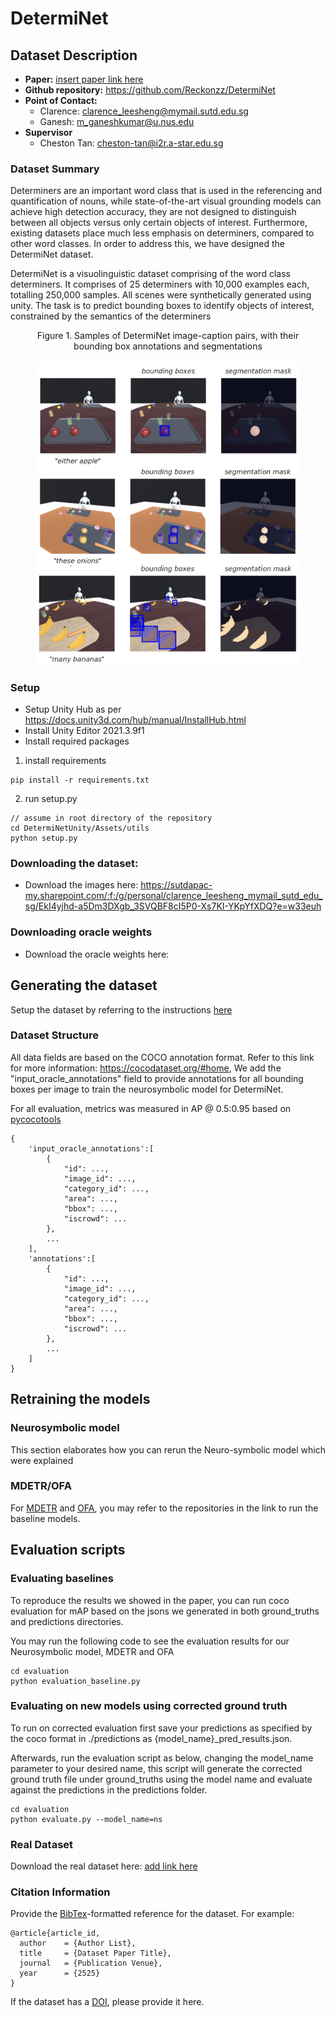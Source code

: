 
# DetermiNet
## Dataset Description
- **Paper:** [insert paper link here]()
- **Github repository:** https://github.com/Reckonzz/DetermiNet
- **Point of Contact:** 
  - Clarence: clarence_leesheng@mymail.sutd.edu.sg 
  - Ganesh: m_ganeshkumar@u.nus.edu
- **Supervisor**
  - Cheston Tan: cheston-tan@i2r.a-star.edu.sg

### Dataset Summary

Determiners are an important word class that is used in the referencing and quantification of nouns, while state-of-the-art visual grounding models can achieve high detection accuracy, they are not designed to distinguish between all objects versus only certain objects of interest. Furthermore, existing datasets place much less emphasis on determiners, compared to other word classes. In order to address this, we have designed the DetermiNet dataset.

DetermiNet is a visuolinguistic dataset comprising of the word class determiners. It comprises of 25 determiners with 10,000 examples each, totalling 250,000 samples. All scenes were synthetically generated using unity. The task is to predict bounding boxes to identify objects of interest, constrained by the semantics of the determiners  

<div align="center">
  <figure>
    <figcaption>Figure 1. Samples of DetermiNet image-caption pairs, with their bounding box annotations and segmentations
    </figcaption>
    <br>
    <img src="./assets/cover.png" width=530px/>
  </figure>
</div>

### Setup 
- Setup Unity Hub as per https://docs.unity3d.com/hub/manual/InstallHub.html
- Install Unity Editor 2021.3.9f1
- Install required packages
1. install requirements 
```
pip install -r requirements.txt 
``` 
2. run setup.py
```
// assume in root directory of the repository 
cd DetermiNetUnity/Assets/utils
python setup.py
```

### Downloading the dataset: 
  - Download the images here: https://sutdapac-my.sharepoint.com/:f:/g/personal/clarence_leesheng_mymail_sutd_edu_sg/EkI4yjhd-a5Dm3DXgb_3SVQBF8cI5P0-Xs7KI-YKpYfXDQ?e=w33euh
### Downloading oracle weights 
  - Download the oracle weights here: 

## Generating the dataset
Setup the dataset by referring to the instructions [here](DATASET_SETUP.md)

### Dataset Structure

All data fields are based on the COCO annotation format. Refer to this link for more information: https://cocodataset.org/#home, We add the "input_oracle_annotations" field  to provide annotations for all bounding boxes per image to train the neurosymbolic model for DetermiNet. 

For all evaluation, metrics was measured in AP @ 0.5:0.95 based on [pycocotools](https://pypi.org/project/pycocotools/)

```
{
    'input_oracle_annotations':[
        {
            "id": ...,
            "image_id": ...,
            "category_id": ...,
            "area": ...,
            "bbox": ...,
            "iscrowd": ...
        }, 
        ...
    ],
    'annotations':[
        {
            "id": ...,
            "image_id": ...,
            "category_id": ...,
            "area": ...,
            "bbox": ...,
            "iscrowd": ...
        }, 
        ...
    ]
}
```

## Retraining the models 
### Neurosymbolic model
This section elaborates how you can rerun the Neuro-symbolic model which were explained 

### MDETR/OFA
For [MDETR](https://github.com/ashkamath/mdetr) and [OFA](https://github.com/OFA-Sys/OFA), you may refer to the repositories in the link to run the baseline models. 

## Evaluation scripts 
### Evaluating baselines 
To reproduce the results we showed in the paper, you can run coco evaluation for mAP based on the jsons we generated in both ground_truths and predictions directories. 

You may run the following code to see the evaluation results for our Neurosymbolic model, MDETR and OFA 
```
cd evaluation 
python evaluation_baseline.py 
```

### Evaluating on new models using corrected ground truth 
To run on corrected evaluation first save your predictions as specified by the coco format in ./predictions as {model_name}_pred_results.json.

Afterwards, run the evaluation script as below, changing the model_name parameter to your desired name, this script will generate the corrected ground truth file under ground_truths using the model name and evaluate against the predictions in the predictions folder.

```
cd evaluation 
python evaluate.py --model_name=ns
```

### Real Dataset 
Download the real dataset here: [add link here]()

### Citation Information

Provide the [BibTex](http://www.bibtex.org/)-formatted reference for the dataset. For example:
```
@article{article_id,
  author    = {Author List},
  title     = {Dataset Paper Title},
  journal   = {Publication Venue},
  year      = {2525}
}
```

If the dataset has a [DOI](https://www.doi.org/), please provide it here.